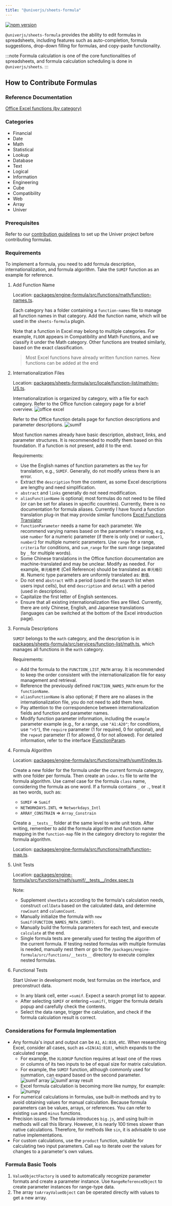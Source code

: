 ```yaml
---
title: "@univerjs/sheets-formula"
---
```


[![npm version](https://img.shields.io/npm/v/@univerjs/sheets-formula)](https://npmjs.org/package/@univerjs/sheets-formula)

`@univerjs/sheets-formula` provides the ability to edit formulas in spreadsheets, including features such as auto-completion, formula suggestions, drop-down filling for formulas, and copy-paste functionality.

:::note 
Formula calculation is one of the core functionalities of spreadsheets, and formula calculation scheduling is done in `@univerjs/sheets`. 
:::

## How to Contribute Formulas

### Reference Documentation

[Office Excel functions (by category)](https://support.microsoft.com/en-us/office/excel-functions-by-category-5f91f4e9-7b42-46d2-9bd1-63f26a86c0eb)

### Categories

* Financial
* Date
* Math
* Statistical
* Lookup
* Database
* Text
* Logical
* Information
* Engineering
* Cube
* Compatibility
* Web
* Array
* Univer

### Prerequisites

Refer to our [contribution guidelines](https://github.com/dream-num/univer/blob/dev/CONTRIBUTING.md) to set up the Univer project before contributing formulas.

### Requirements

To implement a formula, you need to add formula description, internationalization, and formula algorithm. Take the `SUMIF` function as an example for reference.

1. Add Function Name
    
    Location: [packages/engine-formula/src/functions/math/function-names.ts](https://github.com/dream-num/univer/blob/dev/packages/engine-formula/src/functions/math/function-names.ts).
    
    Each category has a folder containing a `function-names` file to manage all function names in that category. Add the function name, which will be used in the `sheets-formula` plugin.

    Note that a function in Excel may belong to multiple categories. For example, `FLOOR` appears in Compatibility and Math Functions, and we classify it under the Math category. Other functions are treated similarly, based on the exact classification.

    > Most Excel functions have already written function names. New functions can be added at the end
    
2. Internationalization Files
    
    Location: [packages/sheets-formula/src/locale/function-list/math/en-US.ts](https://github.com/dream-num/univer/blob/dev/packages/sheets-formula/src/locale/function-list/math/en-US.ts).
    
    Internationalization is organized by category, with a file for each category. Refer to the Office function category page for a brief overview. 
    ![office excel](./assets/img/office-excel.png)
    
    Refer to the Office function details page for function descriptions and parameter descriptions. 
    ![sumif](./assets/img/sumif.png)
    
    Most function names already have basic description, abstract, links, and parameter structures. It is recommended to modify them based on this foundation. If a function is not present, add it to the end.
    
    Requirements:
    
    * Use the English names of function parameters as the `key` for translation, e.g., `SUMIF`. Generally, do not modify unless there is an error.
    * Extract the `description` from the content, as some Excel descriptions are lengthy and need simplification.
    * `abstract` and `links` generally do not need modification.
    * `aliasFunctionName` is optional; most formulas do not need to be filled (or can be set for aliases in specific countries). Currently, there is no documentation for formula aliases. Currently I have found a function translation plug-in that may provide similar functions [Excel Functions Translator](https://support.microsoft.com/en-us/office/excel-functions-translator-f262d0c0-991c-485b-89b6-32cc8d326889)
    * `functionParameter` needs a name for each parameter. We recommend varying names based on the parameter's meaning, e.g., use `number` for a numeric parameter (if there is only one) or `number1`, `number2` for multiple numeric parameters. Use `range` for a range, `criteria` for conditions, and `sum_range` for the sum range (separated by `_` for multiple words).
    * Some Chinese translations in the Office function documentation are machine-translated and may be unclear. Modify as needed. For example, `单元格参考` (Cell Reference) should be translated as `单元格引用`. Numeric type parameters are uniformly translated as: `数值`.
    * Do not end `abstract` with a period (used in the search list when users input cells), but end `description` and `detail` with a period (used in descriptions).
    * Capitalize the first letter of English sentences.
    * Ensure that all existing internationalization files are filled. Currently, there are only Chinese, English, and Japanese translations (languages can be switched at the bottom of the Excel introduction page).

3. Formula Descriptions
    
    `SUMIF` belongs to the `math` category, and the description is in [packages/sheets-formula/src/services/function-list/math.ts](https://github.com/dream-num/univer/blob/dev/packages/sheets-formula/src/services/function-list/math.ts), which manages all functions in the `math` category.
    
    Requirements:
    
    * Add the formula to the `FUNCTION_LIST_MATH` array. It is recommended to keep the order consistent with the internationalization file for easy management and retrieval.
    * Reference the previously defined `FUNCTION_NAMES_MATH` enum for the `functionName`.
    * `aliasFunctionName` is also optional; if there are no aliases in the internationalization file, you do not need to add them here.
    * Pay attention to the correspondence between internationalization fields and function and parameter names.
    * Modify function parameter information, including the `example` parameter example (e.g., for a range, use `"A1:A20"`; for conditions, use `">5"`), the `require` parameter (1 for required, 0 for optional), and the `repeat` parameter (1 for allowed, 0 for not allowed). For detailed information, refer to the interface [IFunctionParam](https://github.com/dream-num/univer/blob/dev/packages/engine-formula/src/basics/function.ts).

4. Formula Algorithm
    
    Location: [packages/engine-formula/src/functions/math/sumif/index.ts](https://github.com/dream-num/univer/blob/dev/packages/engine-formula/src/functions/math/sumif/index.ts).
    
    Create a new folder for the formula under the current formula category, with one folder per formula. Then create an `index.ts` file to write the formula algorithm. Use camel case for the formula `class` name, considering the formula as one word. If a formula contains `_` or `.`, treat it as two words, such as:
    
    * `SUMIF` => `Sumif`
    * `NETWORKDAYS.INTL` => `Networkdays_Intl`
    * `ARRAY_CONSTRAIN` => `Array_Constrain`
    
    Create a `__tests__` folder at the same level to write unit tests. After writing, remember to add the formula algorithm and function name mapping in the `function-map` file in the category directory to register the formula algorithm.
    
    Location: [packages/engine-formula/src/functions/math/function-map.ts](https://github.com/dream-num/univer/blob/dev/packages/engine-formula/src/functions/math/function-map.ts).
    
5. Unit Tests
    
    Location: [packages/engine-formula/src/functions/math/sumif/\_\_tests\_\_/index.spec.ts](https://github.com/dream-num/univer/blob/dev/packages/engine-formula/src/functions/math/sumif/__tests__/index.spec.ts)
    
    Note:
    
    * Supplement `sheetData` according to the formula's calculation needs, construct `cellData` based on the calculated data, and determine `rowCount` and `columnCount`.
    * Manually initialize the formula with `new Sumif(FUNCTION_NAMES_MATH.SUMIF)`.
    * Manually build the formula parameters for each test, and execute `calculate` at the end.
    * Single formula tests are generally used for testing the algorithm of the current formula. If testing nested formulas with multiple formulas is needed, manually nest them or go to the `/packages/engine-formula/src/functions/__tests__` directory to execute complex nested formulas.

6. Functional Tests
    
    Start Univer in development mode, test formulas on the interface, and preconstruct data.
    
    * In any blank cell, enter `=sumif`. Expect a search prompt list to appear.
    * After selecting `SUMIF` or entering `=sumif(`, trigger the formula details popup and carefully check the contents.
    * Select the data range, trigger the calculation, and check if the formula calculation result is correct.

### Considerations for Formula Implementation

* Any formula's input and output can be `A1`, `A1:B10`, etc. When researching Excel, consider all cases, such as `=SIN(A1:B10)`, which expands to the calculated range.
    * For example, the `XLOOKUP` function requires at least one of the rows or columns of its two inputs to be of equal size for matrix calculation.
    * For example, the `SUMIF` function, although commonly used for summation, can expand based on the second parameter. 
        ![sumif array](./assets/img/sumif-array.png) 
        ![sumif array result](./assets/img/sumif-array-result.png)
    * Excel formula calculation is becoming more like numpy, for example: 
        ![numpy](./assets/img/numpy.png)
* For numerical calculations in formulas, use built-in methods and try to avoid obtaining values for manual calculation. Because formula parameters can be values, arrays, or references. You can refer to existing `sum` and `minus` functions.
* Precision issues: The formula introduces `big.js`, and using built-in methods will call this library. However, it is nearly 100 times slower than native calculations. Therefore, for methods like `sin`, it is advisable to use native implementations.
* For custom calculations, use the `product` function, suitable for calculating two input parameters. Call `map` to iterate over the values for changes to a parameter's own values.
    

### Formula Basic Tools

1. `ValueObjectFactory` is used to automatically recognize parameter formats and create a parameter instance. Use `RangeReferenceObject` to create parameter instances for range-type data.
2. The array `toArrayValueObject` can be operated directly with values to get a new array.